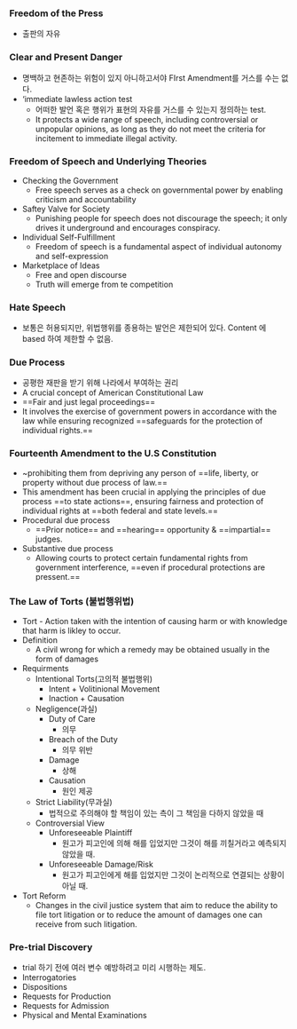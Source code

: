 ### Freedom of the Press
- 출판의 자유

### Clear and Present Danger
- 명백하고 현존하는 위험이 있지 아니하고서야 FIrst Amendment를 거스를 수는 없다.
- ‘immediate lawless action test
	- 어떠한 발언 혹은 행위가 표현의 자유를 거스를 수 있는지 정의하는 test.
	- It protects a wide range of speech, including controversial or unpopular opinions, as long as they do not meet the criteria for incitement to immediate illegal activity.

### Freedom of Speech and Underlying Theories
- Checking the Government
	- Free speech serves as a check on governmental power by enabling criticism and accountability
- Saftey Valve for Society
	- Punishing people for speech does not discourage the speech; it only drives it underground and encourages conspiracy.
- Individual Self-Fulfillment
	- Freedom of speech is a fundamental aspect of individual autonomy and self-expression
- Marketplace of Ideas
	- Free and open discourse
	- Truth will emerge from te competition

### Hate Speech
- 보통은 허용되지만, 위법행위를 종용하는 발언은 제한되어 있다. Content 에 based 하여 제한할 수 없음.

### Due Process
- 공평한 재판을 받기 위해 나라에서 부여하는 권리
- A crucial concept of American Constitutional Law
- ==Fair and just legal proceedings==
- It involves the exercise of government powers in accordance with the law while ensuring recognized ==safeguards for the protection of individual rights.==

### Fourteenth Amendment to the U.S Constitution
- ~prohibiting them from depriving any person of ==life, liberty, or property without due process of law.==
- This amendment has been crucial in applying the principles of due process ==to state actions==, ensuring fairness and protection of individual rights at ==both federal and state levels.==
- Procedural due process
	- ==Prior notice== and ==hearing== opportunity & ==impartial== judges.
- Substantive due process
	- Allowing courts to protect certain fundamental rights from government interference, ==even if procedural protections are pressent.==

### The Law of Torts (불법행위법)
- Tort - Action taken with the intention of causing harm or with knowledge that harm is likley to occur.
- Definition
	- A civil wrong for which a remedy may be obtained usually in the form of damages
- Requirments
	- Intentional Torts(고의적 불법행위)
		- Intent + Volitinional Movement
		- Inaction + Causation
	- Negligence(과실)
		- Duty of Care
			- 의무
		- Breach of the Duty
			- 의무 위반
		- Damage
			- 상해
		- Causation
			- 원인 제공
	- Strict Liability(무과실)
		- 법적으로 주의해야 할 책임이 있는 측이 그 책임을 다하지 않았을 때
	- Controversial View
		- Unforeseeable Plaintiff
			- 원고가 피고인에 의해 해를 입었지만 그것이 해를 끼칠거라고 예측되지 않았을 때.
		 - Unforeseeable Damage/Risk
			 - 원고가 피고인에게 해를 입었지만 그것이 논리적으로 연결되는 상황이 아닐 때.
- Tort Reform
	- Changes in the civil justice system that aim to reduce the ability to file tort litigation or to reduce the amount of damages one can receive from such litigation.

### Pre-trial Discovery
- trial 하기 전에 여러 변수 예방하려고 미리 시행하는 제도.
- Interrogatories
- Dispositions
- Requests for Production
- Requests for Admission
- Physical and Mental Examinations
